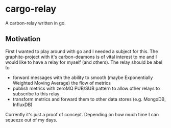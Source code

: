 cargo-relay
===========

A carbon-relay written in go.


Motivation
-----------
First I wanted to play around with go and I needed a subject for this.
The graphite-project with it's carbon-deamons is of vital interest to me and I would like to have a relay for myself (and others).
The relay should be abel to 
 - forward messages with the ability to smooth (maybe Exponentially Weighted Moving Average) the flow of metrics
 - publish metrics with zeroMQ PUB/SUB pattern to allow other relays to subscribe to this relay
 - transform metrics and forward them to other data stores (e.g. MongoDB, InfluxDB)

Currently it's just a proof of concept. Depending on how much time I can squeeze out of my days.
